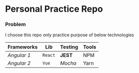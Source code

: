 
# Personal Practice Repo #

### Problem
I choose this repo only practice purpose of below technologies 

Frameworks | Lib | Testing | Tools
--- | --- | --- | ---
*Angular 1* | `React` | **JEST**  |NPM
*Angular 2* | `Vue` |  *Mocha* | Yarn

